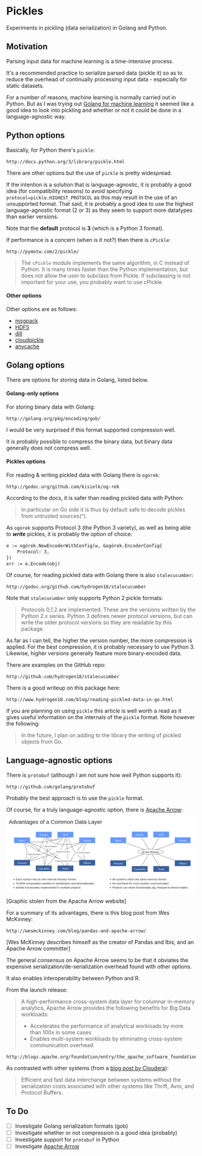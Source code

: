 # Pickles

Experiments in pickling (data serialization) in Golang and Python.

## Motivation

Parsing input data for machine learning is a time-intensive process.

It's a recommended practice to serialize parsed data (pickle it) so as
to reduce the overhead of continually processing input data - especially
for static datasets.

For a number of reasons, machine learning is normally carried out
in Python. But as I was trying out
[Golang for machine learning](http://github.com/mramshaw/gophernet) 
it seemed like a good idea to look into pickling and whether or not
it could be done in a language-agnostic way.

## Python options

Basically, for Python there's `pickle`:

    http://docs.python.org/3/library/pickle.html

There are other options but the use of `pickle` is pretty widespread.

If the intention is a solution that is language-agnostic, it
is probably a good idea (for compatibility reasons) to avoid
specifying `protocol=pickle.HIGHEST_PROTOCOL` as this may result
in the use of an unsupported format. That said, it is probably
a good idea to use the highest language-agnostic format (2 or 3)
as they seem to support more datatypes than earlier versions.

Note that the __default__ protocol is __3__ (which is a Python 3
format).

If performance is a concern (when is it not?) then there is
`cPickle`:

    http://pymotw.com/2/pickle/

> The `cPickle` module implements the same algorithm, in C instead of Python. It is many times faster than the Python implementation, but does not allow the user to subclass from Pickle. If subclassing is not important for your use, you probably want to use cPickle.

#### Other options

Other options are as follows:

* [msgpack](http://pypi.org/project/msgpack-python/)
* [HDF5](http://docs.h5py.org/en/latest/quick.html)
* [dill](http://pypi.org/project/dill/)
* [cloudpickle](http://pypi.org/project/cloudpickle/)
* [anycache](http://pypi.org/project/anycache/)

## Golang options

There are options for storing data in Golang, listed below.

#### Golang-only options

For storing binary data with Golang:

    http://golang.org/pkg/encoding/gob/

I would be very surprised if this format supported compression well.

It is probably possible to compress the binary data, but binary data
generally does not compress well.

#### Pickles options

For reading & writing pickled data with Golang there is `ogórek`:

    http://godoc.org/github.com/kisielk/og-rek

According to the docs, it is safer than reading pickled data with Python:

> In particular on Go side it is thus by default safe to decode pickles from untrusted sources(^).

As `ogórek` supports Protocol 3 (the Python 3 variety), as well as being able to ___write___ pickles, it is probably the option of choice:

```Golang
e := ogórek.NewEncoderWithConfig(w, &ogórek.EncoderConfig{
	Protocol: 3,
})
err := e.Encode(obj)
```

Of course, for reading pickled data with Golang there is also `stalecucumber`:

    http://godoc.org/github.com/hydrogen18/stalecucumber

Note that `stalecucumber` only supports Python 2 pickle formats:

> Protocols 0,1,2 are implemented. These are the versions written by the Python 2.x series. Python 3 defines newer protocol versions, but can write the older protocol versions so they are readable by this package.

As far as I can tell, the higher the version number, the
more compression is applied. For the best compression, it
is probably necessary to use Python 3. Likewise, higher
versions generally feature more binary-encoded data.

There are examples on the GitHub repo:

    http://github.com/hydrogen18/stalecucumber

There is a good writeup on this package here:

    http://www.hydrogen18.com/blog/reading-pickled-data-in-go.html

If you are planning on using `pickle` this article is well worth a read
as it gives useful information on the internals of the `pickle` format.
Note however the following:

> In the future, I plan on adding to the library the writing of pickled objects from Go.

## Language-agnostic options

There is `protobuf` (although I am not sure how well Python supports it):

    http://github.com/golang/protobuf

Probably the best approach is to use the `pickle` format.

Of course, for a truly language-agnostic option, there is [Apache Arrow](http://arrow.apache.org/):

![Apache Arrow](images/Apache_Arrow.png)

[Graphic stolen from the Apache Arrow website]

For a summary of its advantages, there is this blog post from Wes McKinney:

    http://wesmckinney.com/blog/pandas-and-apache-arrow/

[Wes McKinney describes himself as the creator of Pandas and Ibis, and an Apache Arrow committer]

The general consensus on Apache Arrow seems to be that it obviates
the expensive serialization/de-serialization overhead found with
other options.

It also enables interoperability between Python and R.

From the launch release:

>A high-performance cross-system data layer for columnar in-memory analytics, Apache Arrow provides the following benefits for Big Data workloads:
>
>-  Accelerates the performance of analytical workloads by more than 100x in some cases
>-  Enables multi-system workloads by eliminating cross-system communication overhead

    http://blogs.apache.org/foundation/entry/the_apache_software_foundation_announces87

As contrasted with other systems (from a [blog post by Cloudera](http://blog.cloudera.com/blog/2016/02/introducing-apache-arrow-a-fast-interoperable-in-memory-columnar-data-structure-standard/)):

> Efficient and fast data interchange between systems without the serialization costs associated with other systems like Thrift, Avro, and Protocol Buffers.

## To Do

- [ ] Investigate Golang serialization formats (gob)
- [ ] Investigate whether or not compression is a good idea (probably)
- [ ] Investigate support for `protobuf` in Python
- [ ] Investigate [Apache Arrow](http://github.com/apache/arrow)
